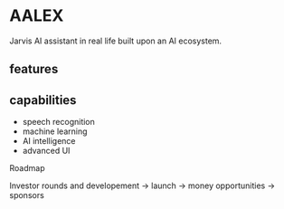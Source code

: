 # AALEX
Jarvis AI assistant in real life built upon an AI ecosystem.


## features


## capabilities
- speech recognition
- machine learning
- AI intelligence
- advanced UI


Roadmap

Investor rounds and developement -> launch -> money opportunities -> sponsors







